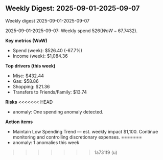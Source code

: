 ## Weekly Digest: 2025-09-01-2025-09-07
Weekly digest 2025-09-01-2025-09-07

2025-09-01-2025-09-07: Weekly spend $526 (WoW -67.7%). Top driver: Misc ($432).


**Key metrics (WoW)**
- Spend (week): $526.40 (-67.7%)
- Income (week): $1,084.36

**Top drivers (this week)**
- Misc: $432.44
- Gas: $58.86
- Shopping: $21.36
- Transfers to Friends/Family: $13.74

**Risks**
<<<<<<< HEAD
- anomaly: One spending anomaly detected.

**Action items**
- Maintain Low Spending Trend — est. weekly impact $1,100. Continue monitoring and controlling discretionary expenses.
=======
- anomaly: 1 anomalies this week
>>>>>>> 1a731f9 (u)
